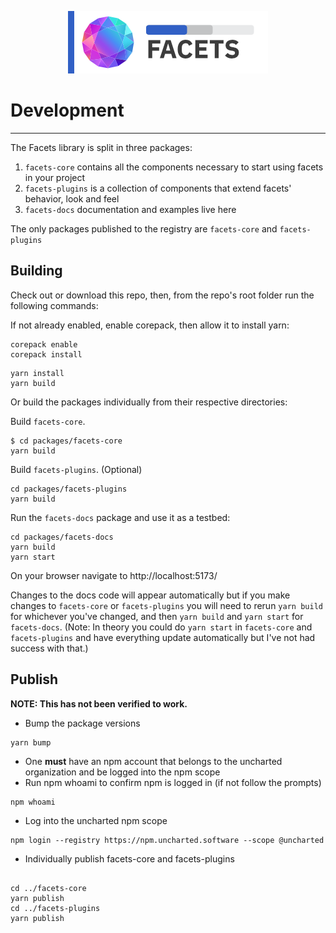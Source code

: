 <div align="center">

![Uncharted Facets](assets/logo_320.png)

</div>

# Development
---  
The Facets library is split in three packages:
1. `facets-core` contains all the components necessary to start using facets in your project
2. `facets-plugins` is a collection of components that extend facets' behavior, look and feel
3. `facets-docs` documentation and examples live here

The only packages published to the registry are `facets-core` and `facets-plugins` 


## Building

Check out or download this repo, then, from the repo's root folder run the following commands:

If not already enabled, enable corepack, then allow it to install yarn:
```shell script
corepack enable
corepack install
```

```shell script
yarn install
yarn build
```

Or build the packages individually from their respective directories:

Build `facets-core`.
```shell script
$ cd packages/facets-core
yarn build
```

Build `facets-plugins`. (Optional)
```shell script
cd packages/facets-plugins
yarn build
```

Run the `facets-docs` package and use it as a testbed:
```shell script
cd packages/facets-docs
yarn build
yarn start
```

On your browser navigate to http://localhost:5173/  

Changes to the docs code will appear automatically but if you make changes to `facets-core` or `facets-plugins` you will need to rerun `yarn build` for
whichever you've changed, and then `yarn build` and `yarn start` for `facets-docs`. (Note: In theory you could do `yarn start` in `facets-core` and `facets-plugins`
and have everything update automatically but I've not had success with that.)


## Publish
**NOTE: This has not been verified to work.**

- Bump the package versions
```shell script
yarn bump
```
- One <strong>must</strong> have an npm account that belongs to the uncharted organization and be logged into the npm scope
- Run npm whoami to confirm npm is logged in (if not follow the prompts)
```shell script
npm whoami
```
- Log into the uncharted npm scope
```shell script
npm login --registry https://npm.uncharted.software --scope @uncharted
```
- Individually publish facets-core and facets-plugins
 ```shell script

cd ../facets-core
yarn publish
cd ../facets-plugins
yarn publish
```
